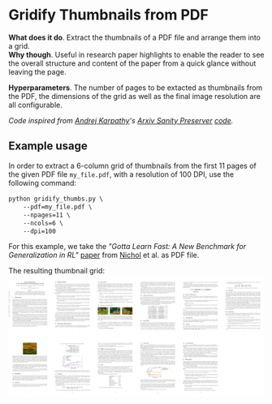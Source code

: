 # Gridify Thumbnails from PDF

**What does it do**. 
Extract the thumbnails of a PDF file and arrange them into a grid.  
**Why though**.
Useful in research paper highlights to enable the reader to see the overall structure and content of the paper from a quick glance without leaving the page.

**Hyperparameters**. The number of pages to be extacted as thumbnails from the PDF, the dimensions of the grid as well as the final image resolution are all configurable.

*Code inspired from [Andrej Karpathy](https://twitter.com/karpathy)'s [Arxiv Sanity Preserver](http://www.arxiv-sanity.com/) [code](https://github.com/karpathy/arxiv-sanity-preserver).*

## Example usage
In order to extract a 6-column grid of thumbnails from the first 11 pages of the given PDF file `my_file.pdf`, with a resolution of 100 DPI, use the following command:

```shell
python gridify_thumbs.py \
    --pdf=my_file.pdf \
    --npages=11 \
    --ncols=6 \
    --dpi=100
```

For this example, we take the
*"Gotta Learn Fast: A New Benchmark for Generalization in RL"*
[paper](https://arxiv.org/abs/1804.03720) from 
[Nichol](https://twitter.com/unixpickle) et al. as PDF file.

The resulting thumbnail grid:
![](gotta_npages11_ncols6_dpi100.jpg)


